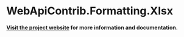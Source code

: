 WebApiContrib.Formatting.Xlsx
=============================

**[Visit the project website][project-website] for more information and documentation.**

[project-website]: http://webapicontrib.github.io/WebApiContrib.Formatting.Xlsx/